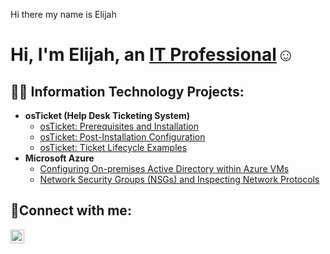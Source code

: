 Hi there my name is Elijah
<h1>Hi, I'm Elijah, an <a href="https://linkedin.com/in/elijah-s-7721372a2/">IT Professional</a>☺</h1>

<h2>👨‍💻 Information Technology Projects:</h2>

- <b>osTicket (Help Desk Ticketing System)</b>
  - [osTicket: Prerequisites and Installation](https://github.com/elijahstrozier/osticket-prereqs)
  - [osTicket: Post-Installation Configuration](https://github.com/elijahstrozier/post-install-config)
  - [osTicket: Ticket Lifecycle Examples](https://github.com/elijahstrozier/ticket-lifecycle)
- <b>Microsoft Azure</b>
  - [Configuring On-premises Active Directory within Azure VMs](https://github.com/elijahstrozier/configure-ad)
  - [Network Security Groups (NSGs) and Inspecting Network Protocols](https://github.com/elijahstrozier/azure-network-protocols)

<h2>🤳Connect with me:</h2>

[<img align="left" alt="Josh | LinkedIn" width="22px" src="https://cdn.jsdelivr.net/npm/simple-icons@v3/icons/linkedin.svg" />][linkedin]


[linkedin]: https://linkedin.com/in/elijah-s-7721372a2/
